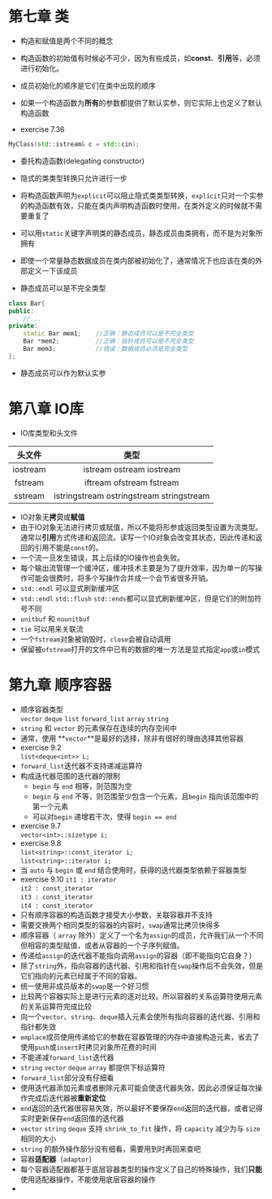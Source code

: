 # 第七章 类

* 构造和赋值是两个不同的概念

* 构造函数的初始值有时候必不可少，因为有些成员，如**const**、**引用**等，必须进行初始化。

* 成员初始化的顺序是它们在类中出现的顺序

* 如果一个构造函数为**所有**的参数都提供了默认实参，则它实际上也定义了默认构造函数

* exercise 7.36
```C++
MyClass(std::istream& c = std::cin);
```

* 委托构造函数(delegating constructor)

* 隐式的类类型转换只允许进行一步
* 将构造函数声明为`explicit`可以阻止隐式类类型转换，`explicit`只对一个实参的构造函数有效，只能在类内声明构造函数时使用，在类外定义的时候就不需要重复了
* 可以用`static`关键字声明类的静态成员，静态成员由类拥有，而不是为对象所拥有
* 即使一个常量静态数据成员在类内部被初始化了，通常情况下也应该在类的外部定义一下该成员
* 静态成员可以是不完全类型

```C++
class Bar{
public:
	//...
private:
	static Bar mem1;	//正确：静态成员可以是不完全类型
	Bar *mem2;			//正确：指针成员可以是不完全类型
	Bar mem3;			//错误：数据成员必须是完全类型
};
```

* 静态成员可以作为默认实参

# 第八章 IO库  

* IO库类型和头文件   

|头文件 | 类型|  
|:---: | :---: |  
|iostream | istream ostream iostream|  
|fstream | iftream ofstream fstream|  
|sstream | istringstream ostringstream stringstream|  

* IO对象无**拷贝**或**赋值**  
* 由于IO对象无法进行拷贝或赋值，所以不能将形参或返回类型设置为流类型。通常以**引用**方式传递和返回流。读写一个IO对象会改变其状态，因此传递和返回的引用不能是`const`的。  
* 一个流一旦发生错误，其上后续的IO操作也会失败。  
* 每个输出流管理一个缓冲区，缓冲技术主要是为了提升效率，因为单一的写操作可能会很费时，将多个写操作合并成一个会节省很多开销。  
* `std::endl` 可以显式刷新缓冲区  
* `std::endl` `std::flush` `std::ends`都可以显式刷新缓冲区，但是它们的附加符号不同  
* `unitbuf` 和 `nounitbuf`  
* `tie` 可以用来关联流  
* 一个`fstream`对象被销毁时，`close`会被自动调用  
* 保留被`ofstream`打开的文件中已有的数据的唯一方法是显式指定`app`或`in`模式  

# 第九章 顺序容器  
* 顺序容器类型  
	`vector` `deque` `list` `forward_list` `array` `string`  
* `string` 和 `vector` 的元素保存在连续的内存空间中  
* 通常，使用  **`vector`**是最好的选择，除非有很好的理由选择其他容器  
* exercise 9.2  
	`list<deque<int>> L;`  
* `forward_list`迭代器不支持递减运算符  
* 构成迭代器范围的迭代器的限制  
	* `begin` 与 `end` 相等，则范围为空  
	* `begin` 与 `end` 不等，则范围至少包含一个元素，且`begin` 指向该范围中的第一个元素  
	* 可以对`begin` 递增若干次，使得 `begin == end`   
* exercise 9.7  
	`vector<int>::sizetype i;`  
* exercise 9.8  
	`list<string>::const_iterator i;`  
	`list<string>::iterator i;`  
* 当 `auto` 与 `begin` 或 `end` 结合使用时，获得的迭代器类型依赖于容器类型  
* exercise 9.10
	`it1 : iterator`  
	`it2 : const_iterator`  
	`it3 : const_iterator`  
	`it4 : const_iterator`  
* 只有顺序容器的构造函数才接受大小参数，关联容器并不支持  
* 需要交换两个相同类型的容器的内容时，`swap`通常比拷贝快得多  
* 顺序容器（ `array`  除外）定义了一个名为`assign`的成员，允许我们从一个不同但相容的类型赋值，或者从容器的一个子序列赋值。  
* 传递给`assign`的迭代器不能指向调用`assign`的容器（即不能指向它自身？）  
* 除了`string`外，指向容器的迭代器、引用和指针在`swap`操作后不会失效，但是它们指向的元素已经属于不同的容器。  
* 统一使用非成员版本的`swap`是一个好习惯  
* 比较两个容器实际上是进行元素的逐对比较。所以容器的关系运算符使用元素的关系运算符完成比较  
* 向一个`vector`、`string`、`deque`插入元素会使所有指向容器的迭代器、引用和指针都失效  
* `emplace`成员使用传递给它的参数在容器管理的内存中直接构造元素，省去了使用`push`或`insert`时拷贝对象所花费的时间  
* 不能递减`forward_list`迭代器  
* `string` `vector` `deque` `array` 都提供下标运算符  
* `forward_list`部分没有仔细看  
* 使用迭代器添加元素或者删除元素可能会使迭代器失效，因此必须保证每次操作完成后迭代器被**重新定位**  
* `end`返回的迭代器很容易失效，所以最好不要保存`end`返回的迭代器，或者记得实时更新保存`end`返回值的迭代器  
* `vector` `string` `deque` 支持 `shrink_to_fit` 操作，将 `capacity` 减少为与 `size` 相同的大小  
* `string` 的额外操作部分没有细看，需要用到时再回来查吧  
* 容器**适配器**（`adaptor`）
* 每个容器适配器都基于底层容器类型的操作定义了自己的特殊操作，我们**只能**使用适配器操作，不能使用底层容器的操作  
* 
